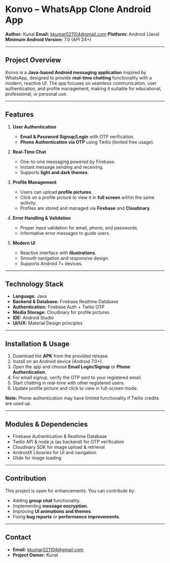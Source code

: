 # Konvo – WhatsApp Clone Android App

**Author:** Kunal
**Email:** [kkumar021104@gmail.com](mailto:kkumar021104@gmail.com)
**Platform:** Android (Java)
**Minimum Android Version:** 7.0 (API 24+)

---

## **Project Overview**

Konvo is a **Java-based Android messaging application** inspired by WhatsApp, designed to provide **real-time chatting** functionality with a modern, reactive UI. The app focuses on seamless communication, user authentication, and profile management, making it suitable for educational, professional, or personal use.

---

## **Features**

1. **User Authentication**

   * **Email & Password Signup/Login** with OTP verification.
   * **Phone Authentication via OTP** using Twilio (limited free usage).

2. **Real-Time Chat**

   * One-to-one messaging powered by Firebase.
   * Instant message sending and receiving.
   * Supports **light and dark themes**.

3. **Profile Management**

   * Users can upload **profile pictures**.
   * Click on a profile picture to view it in **full screen** within the same activity.
   * Profiles are stored and managed via **Firebase** and **Cloudinary**.

4. **Error Handling & Validation**

   * Proper input validation for email, phone, and passwords.
   * Informative error messages to guide users.

5. **Modern UI**

   * Reactive interface with **illustrations**.
   * Smooth navigation and responsive design.
   * Supports Android 7+ devices.

---

## **Technology Stack**

* **Language:** Java
* **Backend & Database:** Firebase Realtime Database
* **Authentication:** Firebase Auth + Twilio OTP
* **Media Storage:** Cloudinary for profile pictures
* **IDE:** Android Studio
* **UI/UX:** Material Design principles

---

## **Installation & Usage**

1. Download the **APK** from the provided release.
2. Install on an Android device (Android 7.0+).
3. Open the app and choose **Email Login/Signup** or **Phone Authentication**.
4. For email signup, verify the OTP sent to your registered email.
5. Start chatting in real-time with other registered users.
6. Update profile picture and click to view in full-screen mode.

**Note:** Phone authentication may have limited functionality if Twilio credits are used up.

---

## **Modules & Dependencies**

* Firebase Authentication & Realtime Database
* Twilio API & node js (as backend) for OTP verification
* Cloudinary SDK for image upload & retrieval
* AndroidX Libraries for UI and navigation
* Glide for image loading

---

## **Contribution**

This project is open for enhancements. You can contribute by:

* Adding **group chat** functionality.
* Implementing **message encryption**.
* Improving **UI animations and themes**.
* Fixing **bug reports** or **performance improvements**.

---

## **Contact**

* **Email:** [kkumar021104@gmail.com](mailto:kkumar021104@gmail.com)
* **Project Owner:** Kunal
